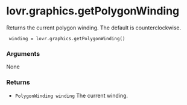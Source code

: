 <!--
category: reference
-->

lovr.graphics.getPolygonWinding
===

Returns the current polygon winding.  The default is counterclockwise.

     winding = lovr.graphics.getPolygonWinding()

### Arguments

None

### Returns

- `PolygonWinding winding` The current winding.
